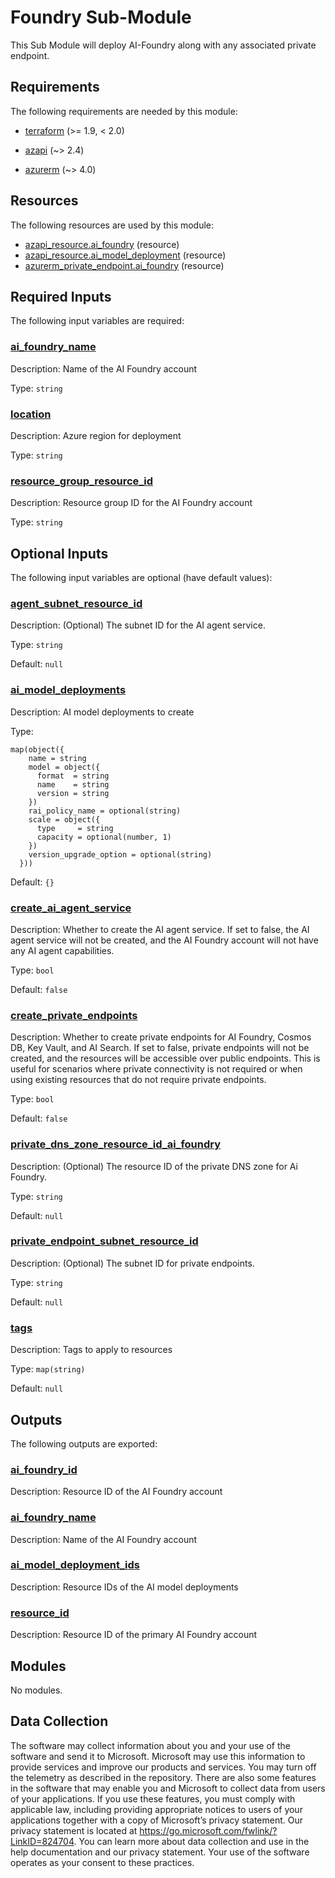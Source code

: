 <!-- BEGIN_TF_DOCS -->
# Foundry Sub-Module

This Sub Module will deploy AI-Foundry along with any associated private endpoint.

<!-- markdownlint-disable MD033 -->
## Requirements

The following requirements are needed by this module:

- <a name="requirement_terraform"></a> [terraform](#requirement\_terraform) (>= 1.9, < 2.0)

- <a name="requirement_azapi"></a> [azapi](#requirement\_azapi) (~> 2.4)

- <a name="requirement_azurerm"></a> [azurerm](#requirement\_azurerm) (~> 4.0)

## Resources

The following resources are used by this module:

- [azapi_resource.ai_foundry](https://registry.terraform.io/providers/Azure/azapi/latest/docs/resources/resource) (resource)
- [azapi_resource.ai_model_deployment](https://registry.terraform.io/providers/Azure/azapi/latest/docs/resources/resource) (resource)
- [azurerm_private_endpoint.ai_foundry](https://registry.terraform.io/providers/hashicorp/azurerm/latest/docs/resources/private_endpoint) (resource)

<!-- markdownlint-disable MD013 -->
## Required Inputs

The following input variables are required:

### <a name="input_ai_foundry_name"></a> [ai\_foundry\_name](#input\_ai\_foundry\_name)

Description: Name of the AI Foundry account

Type: `string`

### <a name="input_location"></a> [location](#input\_location)

Description: Azure region for deployment

Type: `string`

### <a name="input_resource_group_resource_id"></a> [resource\_group\_resource\_id](#input\_resource\_group\_resource\_id)

Description: Resource group ID for the AI Foundry account

Type: `string`

## Optional Inputs

The following input variables are optional (have default values):

### <a name="input_agent_subnet_resource_id"></a> [agent\_subnet\_resource\_id](#input\_agent\_subnet\_resource\_id)

Description: (Optional) The subnet ID for the AI agent service.

Type: `string`

Default: `null`

### <a name="input_ai_model_deployments"></a> [ai\_model\_deployments](#input\_ai\_model\_deployments)

Description: AI model deployments to create

Type:

```hcl
map(object({
    name = string
    model = object({
      format  = string
      name    = string
      version = string
    })
    rai_policy_name = optional(string)
    scale = object({
      type     = string
      capacity = optional(number, 1)
    })
    version_upgrade_option = optional(string)
  }))
```

Default: `{}`

### <a name="input_create_ai_agent_service"></a> [create\_ai\_agent\_service](#input\_create\_ai\_agent\_service)

Description: Whether to create the AI agent service. If set to false, the AI agent service will not be created, and the AI Foundry account will not have any AI agent capabilities.

Type: `bool`

Default: `false`

### <a name="input_create_private_endpoints"></a> [create\_private\_endpoints](#input\_create\_private\_endpoints)

Description: Whether to create private endpoints for AI Foundry, Cosmos DB, Key Vault, and AI Search. If set to false, private endpoints will not be created, and the resources will be accessible over public endpoints. This is useful for scenarios where private connectivity is not required or when using existing resources that do not require private endpoints.

Type: `bool`

Default: `false`

### <a name="input_private_dns_zone_resource_id_ai_foundry"></a> [private\_dns\_zone\_resource\_id\_ai\_foundry](#input\_private\_dns\_zone\_resource\_id\_ai\_foundry)

Description: (Optional) The resource ID of the private DNS zone for Ai Foundry.

Type: `string`

Default: `null`

### <a name="input_private_endpoint_subnet_resource_id"></a> [private\_endpoint\_subnet\_resource\_id](#input\_private\_endpoint\_subnet\_resource\_id)

Description: (Optional) The subnet ID for private endpoints.

Type: `string`

Default: `null`

### <a name="input_tags"></a> [tags](#input\_tags)

Description: Tags to apply to resources

Type: `map(string)`

Default: `null`

## Outputs

The following outputs are exported:

### <a name="output_ai_foundry_id"></a> [ai\_foundry\_id](#output\_ai\_foundry\_id)

Description: Resource ID of the AI Foundry account

### <a name="output_ai_foundry_name"></a> [ai\_foundry\_name](#output\_ai\_foundry\_name)

Description: Name of the AI Foundry account

### <a name="output_ai_model_deployment_ids"></a> [ai\_model\_deployment\_ids](#output\_ai\_model\_deployment\_ids)

Description: Resource IDs of the AI model deployments

### <a name="output_resource_id"></a> [resource\_id](#output\_resource\_id)

Description: Resource ID of the primary AI Foundry account

## Modules

No modules.

<!-- markdownlint-disable-next-line MD041 -->
## Data Collection

The software may collect information about you and your use of the software and send it to Microsoft. Microsoft may use this information to provide services and improve our products and services. You may turn off the telemetry as described in the repository. There are also some features in the software that may enable you and Microsoft to collect data from users of your applications. If you use these features, you must comply with applicable law, including providing appropriate notices to users of your applications together with a copy of Microsoft’s privacy statement. Our privacy statement is located at <https://go.microsoft.com/fwlink/?LinkID=824704>. You can learn more about data collection and use in the help documentation and our privacy statement. Your use of the software operates as your consent to these practices.
<!-- END_TF_DOCS -->